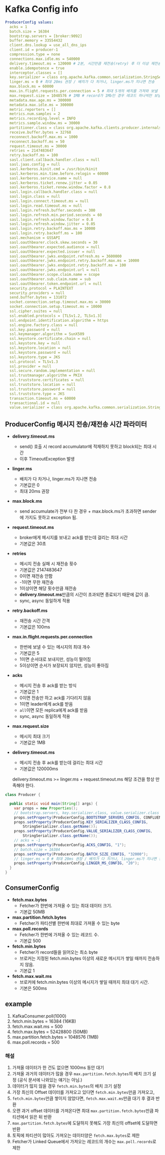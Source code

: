 # Kafka Config info

```yaml
ProducerConfig values:
  acks = 1
  batch.size = 16384
  bootstrap.servers = [broker:9092]
  buffer.memory = 33554432
  client.dns.lookup = use_all_dns_ips
  client.id = producer-1
  compression.type = none
  connections.max.idle.ms = 540000
  delivery.timeout.ms = 120000 # 2분, 시간만큼 재전송(retry) 후 더 이상 재전송하지 않고 종료. # send accumulate가 전부 다 찬 경우 + max.block.ms가 초과하면 sender에 가지도 못하고 exception 됨. # request.timeout.ms 
  enable.idempotence = true
  interceptor.classes = []
  key.serializer = class org.apache.kafka.common.serialization.StringSerializer
  linger.ms = 0 # 최대 20ms 권장 / 배치가 다 차거나, linger.ms가 지나면 전송  
  max.block.ms = 60000
  max.in.flight.requests.per.connection = 5 # 최대 5개의 배치를 가져와 보낼 수 있다. 
  max.request.size = 1048576 # 1MB # record가 1Mb인 경우 레코드 하나씩만 보낼 수 있다.
  metadata.max.age.ms = 300000
  metadata.max.idle.ms = 300000
  metric.reporters = []
  metrics.num.samples = 2
  metrics.recording.level = INFO
  metrics.sample.window.ms = 30000
  partitioner.class = class org.apache.kafka.clients.producer.internals.DefaultPartitioner
  receive.buffer.bytes = 32768
  reconnect.backoff.max.ms = 1000
  reconnect.backoff.ms = 50
  request.timeout.ms = 30000
  retries = 2147483647
  retry.backoff.ms = 100
  sasl.client.callback.handler.class = null
  sasl.jaas.config = null
  sasl.kerberos.kinit.cmd = /usr/bin/kinit
  sasl.kerberos.min.time.before.relogin = 60000
  sasl.kerberos.service.name = null
  sasl.kerberos.ticket.renew.jitter = 0.05
  sasl.kerberos.ticket.renew.window.factor = 0.8
  sasl.login.callback.handler.class = null
  sasl.login.class = null
  sasl.login.connect.timeout.ms = null
  sasl.login.read.timeout.ms = null
  sasl.login.refresh.buffer.seconds = 300
  sasl.login.refresh.min.period.seconds = 60
  sasl.login.refresh.window.factor = 0.8
  sasl.login.refresh.window.jitter = 0.05
  sasl.login.retry.backoff.max.ms = 10000
  sasl.login.retry.backoff.ms = 100
  sasl.mechanism = GSSAPI
  sasl.oauthbearer.clock.skew.seconds = 30
  sasl.oauthbearer.expected.audience = null
  sasl.oauthbearer.expected.issuer = null
  sasl.oauthbearer.jwks.endpoint.refresh.ms = 3600000
  sasl.oauthbearer.jwks.endpoint.retry.backoff.max.ms = 10000
  sasl.oauthbearer.jwks.endpoint.retry.backoff.ms = 100
  sasl.oauthbearer.jwks.endpoint.url = null
  sasl.oauthbearer.scope.claim.name = scope
  sasl.oauthbearer.sub.claim.name = sub
  sasl.oauthbearer.token.endpoint.url = null
  security.protocol = PLAINTEXT
  security.providers = null
  send.buffer.bytes = 131072
  socket.connection.setup.timeout.max.ms = 30000
  socket.connection.setup.timeout.ms = 10000
  ssl.cipher.suites = null
  ssl.enabled.protocols = [TLSv1.2, TLSv1.3]
  ssl.endpoint.identification.algorithm = https
  ssl.engine.factory.class = null
  ssl.key.password = null
  ssl.keymanager.algorithm = SunX509
  ssl.keystore.certificate.chain = null
  ssl.keystore.key = null
  ssl.keystore.location = null
  ssl.keystore.password = null
  ssl.keystore.type = JKS
  ssl.protocol = TLSv1.3
  ssl.provider = null
  ssl.secure.random.implementation = null
  ssl.trustmanager.algorithm = PKIX
  ssl.truststore.certificates = null
  ssl.truststore.location = null
  ssl.truststore.password = null
  ssl.truststore.type = JKS
  transaction.timeout.ms = 60000
  transactional.id = null
  value.serializer = class org.apache.kafka.common.serialization.StringSerializer
```

## ProducerConfig 메시지 전송/재전송 시간 파라미터

- **delivery.timeout.ms**
    - send() 호출 시 record accumulator에 적재하지 못하고 block되는 최대 시간
    - 이후 TimeoutException 발생
- **linger.ms**
    - 배치가 다 차거나, linger.ms가 지나면 전송
    - 기본값은 0
    - 최대 20ms 권장
- **max.block.ms**
    - send accumulate가 전부 다 찬 경우 + max.block.ms가 초과하면 sender에 가지도 못하고 exception 됨.
- **request.timeout.ms**
    - broker에게 메시지를 보내고 ack를 받는데 걸리는 최대 시간
    - 기본값은 30초
- **retries**
    - 메시지 전송 실패 시 재전송 횟수
    - 기본값은 2147483647
    - 0이면 재전송 안함
    - -1이면 무한 재전송
    - 1이상이면 해당 횟수만큼 재전송
    - **delivery.timeout.ms**만큼의 시간이 초과되면 종료되기 때문에 값이 큼.
    - sync, async 동일하게 적용
- **retry.backoff.ms**
    - 재전송 시간 간격
    - 기본값은 100ms
- **max.in.flight.requests.per.connection**
    - 한번에 보낼 수 있는 메시지의 최대 개수
    - 기본값은 5
    - 1이면 순서대로 보내지만, 성능이 떨어짐
    - 5이상이면 순서가 보장되지 않지만, 성능이 좋아짐
- **acks**
    - 메시지 전송 후 ack를 받는 방식
    - 기본값은 1
    - 0이면 전송만 하고 ack를 기다리지 않음
    - 1이면 leader에게 ack를 받음
    - `all`이면 모든 replica에게 ack를 받음
    - sync, async 동일하게 적용
- **max.request.size**
    - 메시지 최대 크기
    - 기본값은 1MB
- **delivery.timeout.ms**
    - 메시지 전송 후 ack를 받는데 걸리는 최대 시간
    - 기본값은 120000ms

    delivery.timeout.ms >= linger.ms + request.timeout.ms
    해당 조건을 항상 만족해야 한다.

```java
class Producer {

  public static void main(String[] args) {
    var props = new Properties();
    // bootstrap.servers, key.serializer.class, value.serializer.class
    props.setProperty(ProducerConfig.BOOTSTRAP_SERVERS_CONFIG, CONFLUENT_BROKER);
    props.setProperty(ProducerConfig.KEY_SERIALIZER_CLASS_CONFIG,
        StringSerializer.class.getName());
    props.setProperty(ProducerConfig.VALUE_SERIALIZER_CLASS_CONFIG,
        StringSerializer.class.getName());
    // acks = -1
    props.setProperty(ProducerConfig.ACKS_CONFIG, "1");
    // batch.size = 16384
    props.setProperty(ProducerConfig.BATCH_SIZE_CONFIG, "32000");
    // linger.ms = 0 # 최대 20ms 권장 / 배치가 다 차거나, linger.ms가 지나면 전송 
    props.setProperty(ProducerConfig.LINGER_MS_CONFIG, "20");
  }
}
```

## ConsumerConfig

- **fetch.max.bytes**
    - Fetcher가 한번에 가져올 수 있는 최대 데이터 크기.
    - 기본값 50MB
- **max.partition.fetch.bytes**
    - Fetcher가 파티션별 한번에 최대로 가져올 수 있는 byte
- **max.poll.records**
    - Fetcher가 한번에 가져올 수 있는 레코드 수.
    - 기본값 500
- **fetch.min.bytes**
  - Fetcher가 record들을 읽어오는 최소 byte
  - 브로커는 지정된 fetch.min.bytes 이상의 새로운 메시지가 쌓일 때까지 전송하지 않음.
  - 기본값 1
- **fetch.max.wait.ms**
  - 브로커에 fetch.min.bytes 이상의 메시지가 쌓일 때까지 최대 대기 시간.
  - 기본은 500ms


## example

1. KafkaConsumer.poll(1000)
2. fetch.min.bytes = 16384 (16KB)
3. fetch.max.wait.ms = 500
4. fetch.max.bytes = 52428800 (50MB)
5. max.partition.fetch.bytes = 1048576 (1MB)
6. max.poll.records = 500

### 해설
1. 가져올 데이터가 한 건도 없으면 1000ms 동안 대기
2. 가져올 과거의 데이터가 많을 경우 `max.partition.fetch.bytes`의 배치 크기 설정 (공식 문서에 나와있는 얘기는 아님.)
3. 데이터가 많지 않을 경우 `fetch.min.bytes`의 배치 크기 설정
4. 가장 최신의 Offset 데이터를 가져오고 있다면 `fetch.min.bytes`만큼 가져오고, 
5. `fetch.min.bytes`만큼 쌓이지 않았다면, `fetch.max.wait.ms`만큼 대기 후 결과 반환
6. 오랜 과거 offset 데이터를 가져온다면 최대 `max.partition.fetch.bytes`만큼 파티션에서 읽은 뒤 반환
7. `max.partition.fetch.bytes`에 도달하지 못해도 가장 최신의 offset에 도달하면 반환
8. 토픽에 파티션이 많아도 가져오는 데이터양은 `fetch.max.bytes`로 제한
9. Fetcher가 Linked Queue에서 가져오는 레코드의 개수는 `max.poll.records`로 제한